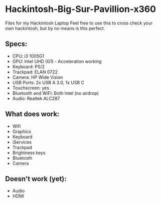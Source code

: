 # Hackintosh-Big-Sur-Pavillion-x360
Files for my Hackintosh Laptop
Feel free to use this to cross check your own hackintosh, but by no means is this perfect.

## Specs:
* CPU: i3 1005G1
* GPU: Intel UHD (G1) - Acceleration working
* Keyboard: PS/2
* Trackpad: ELAN 0722
* Camera: HP Wide Vision
* USB Ports: 2x USB A 3.0, 1x USB C
* Touchscreen: yes
* Bluetooth and WiFi: Both Intel (no airdrop)
* Audio: Realtek ALC287

## What does work:
  * Wifi
  * Graphics
  * Keyboard
  * iServices
  * Trackpad 
  * Brightness keys
  * Bluetooth 
  * Camera

## Doesn't work (yet):
  * Audio
  * HDMI


